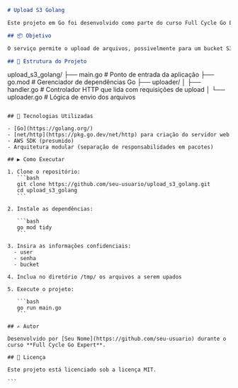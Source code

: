 ```markdown
# Upload S3 Golang

Este projeto em Go foi desenvolvido como parte do curso Full Cycle Go Expert, com o objetivo de implementar um serviço de upload de arquivos utilizando a linguagem Go.

## 📦 Objetivo

O serviço permite o upload de arquivos, possivelmente para um bucket S3 (AWS), utilizando uma arquitetura simples com boas práticas de organização e modularização de código.

## 🧱 Estrutura do Projeto

```

upload\_s3\_golang/
├── main.go               # Ponto de entrada da aplicação
├── go.mod                # Gerenciador de dependências Go
├── uploader/
│   ├── handler.go        # Controlador HTTP que lida com requisições de upload
│   └── uploader.go       # Lógica de envio dos arquivos

````

## 🚀 Tecnologias Utilizadas

- [Go](https://golang.org/)
- [net/http](https://pkg.go.dev/net/http) para criação do servidor web
- AWS SDK (presumido)
- Arquitetura modular (separação de responsabilidades em pacotes)

## ▶️ Como Executar

1. Clone o repositório:
   ```bash
   git clone https://github.com/seu-usuario/upload_s3_golang.git
   cd upload_s3_golang
   ```

2. Instale as dependências:

   ```bash
   go mod tidy
   ```

3. Insira as informações confidenciais:
  - user
  - senha
  - bucket

4. Inclua no diretório /tmp/ os arquivos a serem upados

5. Execute o projeto:

   ```bash
   go run main.go
   ```

## ✍️ Autor

Desenvolvido por [Seu Nome](https://github.com/seu-usuario) durante o curso **Full Cycle Go Expert**.

## 📄 Licença

Este projeto está licenciado sob a licença MIT.

```
